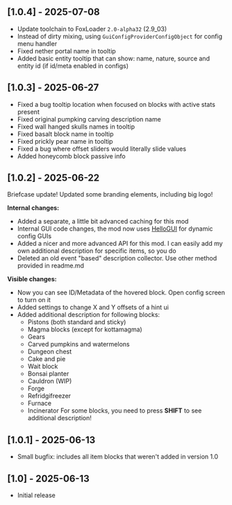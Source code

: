 
## [1.0.4] - 2025-07-08

- Update toolchain to FoxLoader `2.0-alpha32` (2.9_03)
- Instead of dirty mixing, using `GuiConfigProviderConfigObject` for config menu handler
- Fixed nether portal name in tooltip
- Added basic entity tooltip that can show: name, nature, source and entity id (if id/meta enabled in configs)

## [1.0.3] - 2025-06-27
- Fixed a bug tooltip location when focused on blocks with active stats present
- Fixed original pumpking carving description name
- Fixed wall hanged skulls names in tooltip
- Fixed basalt block name in tooltip
- Fixed prickly pear name in tooltip
- Fixed a bug where offset sliders would literally slide values
- Added honeycomb block passive info

## [1.0.2] - 2025-06-22
Briefcase update! Updated some branding elements, including big logo!

**Internal changes:**
- Added a separate, a little bit advanced caching for this mod
- Internal GUI code changes, the mod now uses [HelloGUI](https://github.com/tracystacktrace/HelloGUI) for dynamic config GUIs
- Added a nicer and more advanced API for this mod. I can easily add my own additional description for specific items, so you do
- Deleted an old event "based" description collector. Use other method provided in readme.md

**Visible changes:**
- Now you can see ID/Metadata of the hovered block. Open config screen to turn on it
- Added settings to change X and Y offsets of a hint ui
- Added additional description for following blocks:
  - Pistons (both standard and sticky)
  - Magma blocks (except for kottamagma)
  - Gears
  - Carved pumpkins and watermelons
  - Dungeon chest
  - Cake and pie
  - Wait block
  - Bonsai planter
  - Cauldron (WIP)
  - Forge
  - Refridgifreezer
  - Furnace
  - Incinerator
For some blocks, you need to press **SHIFT** to see additional description!

## [1.0.1] - 2025-06-13
- Small bugfix: includes all item blocks that weren't added in version 1.0 

## [1.0] - 2025-06-13
- Initial release